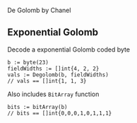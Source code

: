 De Golomb by Chanel

## Exponential Golomb

Decode a exponential Golomb coded byte

```
b := byte(23)
fieldWidths := []int{4, 2, 2}
vals := Degolomb(b, fieldWidths)
// vals == []int{1, 1, 3}
```

Also includes `BitArray` function
```
bits := bitArray(b)
// bits == []int{0,0,0,1,0,1,1,1}
```



